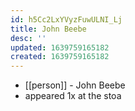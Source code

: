 ```yaml
---
id: h5Cc2LxYVyzFuwULNI_Lj
title: John Beebe
desc: ''
updated: 1639759165182
created: 1639759165182
---
```



- [[person]] - John Beebe
- appeared 1x at the stoa
